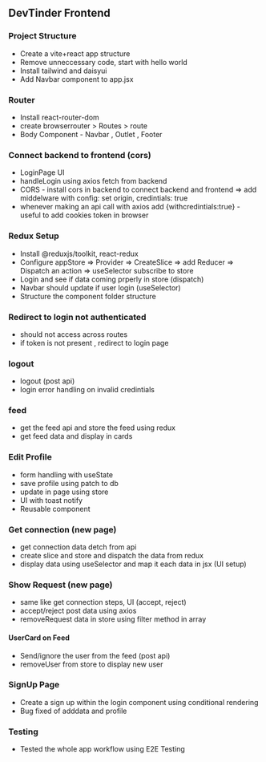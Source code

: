 ## DevTinder Frontend
 
 ### Project Structure
 - Create a vite+react app structure
 - Remove unneccessary code, start with hello world
 - Install tailwind and daisyui
 - Add Navbar component to app.jsx
 
 ### Router 
 - Install react-router-dom
 - create browserrouter > Routes > route
 - Body Component - Navbar , Outlet , Footer

 ### Connect backend to frontend (cors)
 - LoginPage UI
 - handleLogin using axios fetch from backend
 - CORS - install cors in backend to connect backend and frontend => add middelware with config: set origin, credintials: true
 - whenever making an api call with axios add {withcredintials:true} - useful to add cookies token in browser

 ### Redux Setup
 - Install @reduxjs/toolkit, react-redux
 - Configure appStore => Provider => CreateSlice => add Reducer => Dispatch an action => useSelector subscribe to store
 - Login and see if data coming prperly in store (dispatch)
 - Navbar should update if user login (useSelector)
 - Structure the component folder structure

 ### Redirect to login not authenticated
 - should not access across routes
 - if token is not present , redirect to login page

 ### logout
 - logout (post api)
 - login error handling on invalid credintials

 ### feed
 - get the feed api and store the feed using redux
 - get feed data and display in cards

  ### Edit Profile
  - form handling with useState
  - save profile using patch to db
  - update in page using store
  - UI with toast notify
  - Reusable component

 ### Get connection (new page)
  - get connection data detch from api
  - create slice and store and dispatch the data from redux
  - display data using useSelector and map it each data in jsx (UI setup)

### Show Request (new page)
  - same like get connection steps, UI (accept, reject)
  - accept/reject post data using axios
  - removeRequest data in store using filter method in array

#### UserCard on Feed
  - Send/ignore the user from the feed (post api)
  - removeUser from store to display new user

### SignUp Page
  - Create a sign up within the login component using conditional rendering
  - Bug fixed of adddata and profile

### Testing
  - Tested the whole app workflow using E2E Testing  